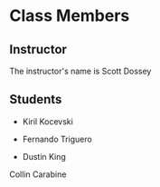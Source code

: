 # Class Members

## Instructor

The instructor's name is Scott Dossey

## Students

 




* Kiril Kocevski




* Fernando Triguero 

- Dustin King

Collin Carabine

